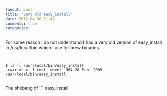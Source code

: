 ```yaml
---
layout: post
title: "Very old easy_install"
date: 2012-04-30 21:42
comments: true
categories: 
---
```


For some reason I do not understand I had a very old version of easy_install in /usr/local/bin which I use for brew binaries.


```


$ ls -l /usr/local/bin/easy_install
-rwxr-xr-x  1 root  wheel  364 28 Feb  2009 /usr/local/bin/easy_install


```

The shebang of ```
easy_install
``` is sTILl pointing to a python 2.5 installation



